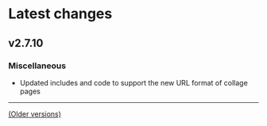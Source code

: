# Latest changes
## v2.7.10
### Miscellaneous
- Updated includes and code to support the new URL format of collage pages
 
---

[(Older versions)](https://github.com/ceodoe/noshitempornium/blob/master/CHANGELOG_OLD.md#older-versions)
